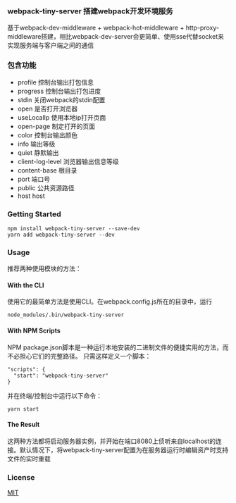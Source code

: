 ### webpack-tiny-server 搭建webpack开发环境服务

基于webpack-dev-middleware + webpack-hot-middleware + http-proxy-middleware搭建，相比webpack-dev-server会更简单、使用sse代替socket来实现服务端与客户端之间的通信

### 包含功能

- profile 控制台输出打包信息
- progress 控制台输出打包进度
- stdin 关闭webpack的stdin配置
- open 是否打开浏览器
- useLocalIp 使用本地ip打开页面
- open-page 制定打开的页面
- color 控制台输出颜色
- info 输出等级
- quiet 静默输出
- client-log-level 浏览器输出信息等级
- content-base 根目录
- port 端口号
- public 公共资源路径
- host host

### Getting Started

```
npm install webpack-tiny-server --save-dev
yarn add webpack-tiny-server --dev
```

### Usage

推荐两种使用模块的方法：

<h4>With the CLI</h4>
使用它的最简单方法是使用CLI。在webpack.config.js所在的目录中，运行

```
node_modules/.bin/webpack-tiny-server
```

<h4>With NPM Scripts</h4>
NPM package.json脚本是一种运行本地安装的二进制文件的便捷实用的方法，而不必担心它们的完整路径。
只需这样定义一个脚本：

```
"scripts": {
  "start": "webpack-tiny-server"
}
```

并在终端/控制台中运行以下命令：

```
yarn start
```

<h4>The Result</h4>
这两种方法都将启动服务器实例，并开始在端口8080上侦听来自localhost的连接。默认情况下，将webpack-tiny-server配置为在服务器运行时编辑资产时支持文件的实时重载

### License

[MIT](https://github.com/willson-wang/webpack-tiny-server/blob/master/LICENSE)